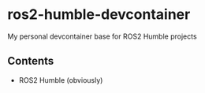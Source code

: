 # ros2-humble-devcontainer
My personal devcontainer base for ROS2 Humble projects

## Contents
- ROS2 Humble (obviously)
